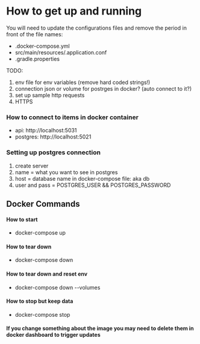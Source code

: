 
# How to get up and running
You will need to update the configurations files and remove the period in front of the file names:
- .docker-compose.yml
- src/main/resources/.application.conf
- .gradle.properties

TODO:
1. env file for env variables (remove hard coded strings!)
2. connection json or volume for postrges in docker? (auto connect to it?)
3. set up sample http requests
4. HTTPS

### How to connect to items in docker container
- api: http://localhost:5031
- postgres: http://localhost:5021

### Setting up postgres connection
1. create server
2. name = what you want to see in postgres
3. host = database name in docker-compose file: aka db
4. user and pass = POSTGRES_USER && POSTGRES_PASSWORD

## Docker Commands
#### How to start
- docker-compose up
#### How to tear down
- docker-compose down
#### How to tear down and reset env
- docker-compose down --volumes
#### How to stop but keep data
- docker-compose stop
#### If you change something about the image you may need to delete them in docker dashboard to trigger updates

